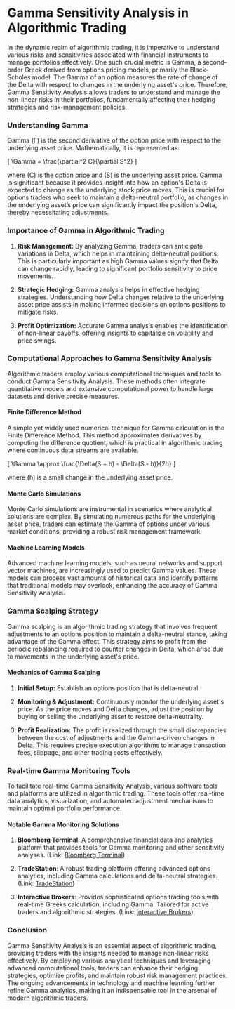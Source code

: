 # Gamma Sensitivity Analysis in Algorithmic Trading

In the dynamic realm of algorithmic trading, it is imperative to understand various risks and sensitivities associated with financial instruments to manage portfolios effectively. One such crucial metric is Gamma, a second-order Greek derived from options pricing models, primarily the Black-Scholes model. The Gamma of an option measures the rate of change of the Delta with respect to changes in the underlying asset's price. Therefore, Gamma Sensitivity Analysis allows traders to understand and manage the non-linear risks in their portfolios, fundamentally affecting their hedging strategies and risk-management policies.

### Understanding Gamma

Gamma (Γ) is the second derivative of the option price with respect to the underlying asset price. Mathematically, it is represented as:

\[ \Gamma = \frac{\partial^2 C}{\partial S^2} \]

where \(C\) is the option price and \(S\) is the underlying asset price. Gamma is significant because it provides insight into how an option's Delta is expected to change as the underlying stock price moves. This is crucial for options traders who seek to maintain a delta-neutral portfolio, as changes in the underlying asset’s price can significantly impact the position's Delta, thereby necessitating adjustments.

### Importance of Gamma in Algorithmic Trading

1. **Risk Management:** By analyzing Gamma, traders can anticipate variations in Delta, which helps in maintaining delta-neutral positions. This is particularly important as high Gamma values signify that Delta can change rapidly, leading to significant portfolio sensitivity to price movements.
   
2. **Strategic Hedging:** Gamma analysis helps in effective hedging strategies. Understanding how Delta changes relative to the underlying asset price assists in making informed decisions on options positions to mitigate risks.

3. **Profit Optimization:** Accurate Gamma analysis enables the identification of non-linear payoffs, offering insights to capitalize on volatility and price swings.

### Computational Approaches to Gamma Sensitivity Analysis

Algorithmic traders employ various computational techniques and tools to conduct Gamma Sensitivity Analysis. These methods often integrate quantitative models and extensive computational power to handle large datasets and derive precise measures.

#### Finite Difference Method

A simple yet widely used numerical technique for Gamma calculation is the Finite Difference Method. This method approximates derivatives by computing the difference quotient, which is practical in algorithmic trading where continuous data streams are available.

\[ \Gamma \approx \frac{\Delta(S + h) - \Delta(S - h)}{2h} \]

where \(h\) is a small change in the underlying asset price.

#### Monte Carlo Simulations

Monte Carlo simulations are instrumental in scenarios where analytical solutions are complex. By simulating numerous paths for the underlying asset price, traders can estimate the Gamma of options under various market conditions, providing a robust risk management framework.

#### Machine Learning Models

Advanced machine learning models, such as neural networks and support vector machines, are increasingly used to predict Gamma values. These models can process vast amounts of historical data and identify patterns that traditional models may overlook, enhancing the accuracy of Gamma Sensitivity Analysis.

### Gamma Scalping Strategy

Gamma scalping is an algorithmic trading strategy that involves frequent adjustments to an options position to maintain a delta-neutral stance, taking advantage of the Gamma effect. This strategy aims to profit from the periodic rebalancing required to counter changes in Delta, which arise due to movements in the underlying asset's price.

#### Mechanics of Gamma Scalping

1. **Initial Setup:** Establish an options position that is delta-neutral.
   
2. **Monitoring & Adjustment:** Continuously monitor the underlying asset's price. As the price moves and Delta changes, adjust the position by buying or selling the underlying asset to restore delta-neutrality.

3. **Profit Realization:** The profit is realized through the small discrepancies between the cost of adjustments and the Gamma-driven changes in Delta. This requires precise execution algorithms to manage transaction fees, slippage, and other trading costs effectively.

### Real-time Gamma Monitoring Tools

To facilitate real-time Gamma Sensitivity Analysis, various software tools and platforms are utilized in algorithmic trading. These tools offer real-time data analytics, visualization, and automated adjustment mechanisms to maintain optimal portfolio performance.

#### Notable Gamma Monitoring Solutions

1. **Bloomberg Terminal**: A comprehensive financial data and analytics platform that provides tools for Gamma monitoring and other sensitivity analyses. (Link: [Bloomberg Terminal](https://www.bloomberg.com/professional/solution/bloomberg-terminal/))
   
2. **TradeStation**: A robust trading platform offering advanced options analytics, including Gamma calculations and delta-neutral strategies. (Link: [TradeStation](https://www.tradestation.com/))
   
3. **Interactive Brokers**: Provides sophisticated options trading tools with real-time Greeks calculation, including Gamma. Tailored for active traders and algorithmic strategies. (Link: [Interactive Brokers](https://www.interactivebrokers.com/)).

### Conclusion

Gamma Sensitivity Analysis is an essential aspect of algorithmic trading, providing traders with the insights needed to manage non-linear risks effectively. By employing various analytical techniques and leveraging advanced computational tools, traders can enhance their hedging strategies, optimize profits, and maintain robust risk management practices. The ongoing advancements in technology and machine learning further refine Gamma analytics, making it an indispensable tool in the arsenal of modern algorithmic traders.
